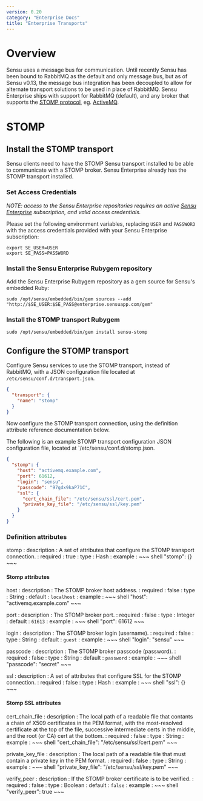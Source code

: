 ```yaml
---
version: 0.20
category: "Enterprise Docs"
title: "Enterprise Transports"
---
```


# Overview

Sensu uses a message bus for communication. Until recently Sensu has been bound to RabbitMQ as the default and only message bus, but as of Sensu v0.13, the message bus integration has been decoupled to allow for alternate transport solutions to be used in place of RabbitMQ. Sensu Enterprise ships with support for RabbitMQ (default), and any broker that supports the [STOMP protocol][stomp], eg. [ActiveMQ][activemq].

# STOMP

## Install the STOMP transport

Sensu clients need to have the STOMP Sensu transport installed to be able to communicate with a STOMP broker. Sensu Enterprise already has the STOMP transport installed.

### Set Access Credentials

_NOTE: access to the Sensu Enterprise repositories requires an active [Sensu Enterprise](http://sensuapp.org/enterprise#pricing) subscription, and valid access credentials._

Please set the following environment variables, replacing `USER` and `PASSWORD` with the access credentials provided with your Sensu Enterprise subscription:

~~~ shell
export SE_USER=USER
export SE_PASS=PASSWORD
~~~

### Install the Sensu Enterprise Rubygem repository

Add the Sensu Enterprise Rubygem repository as a gem source for Sensu's embedded Ruby:

~~~ shell
sudo /opt/sensu/embedded/bin/gem sources --add "http://$SE_USER:$SE_PASS@enterprise.sensuapp.com/gem"
~~~

### Install the STOMP transport Rubygem

~~~ shell
sudo /opt/sensu/embedded/bin/gem install sensu-stomp
~~~

## Configure the STOMP transport

Configure Sensu services to use the STOMP transport, instead of RabbitMQ, with a JSON configuration file located at `/etc/sensu/conf.d/transport.json`.

~~~ json
{
  "transport": {
    "name": "stomp"
  }
}
~~~

Now configure the STOMP transport connection, using the definition attribute reference documentation below.

The following is an example STOMP transport configuration JSON configuration file, located at `/etc/sensu/conf.d/stomp.json.

~~~ json
{
  "stomp": {
    "host": "activemq.example.com",
    "port": 61612,
    "login": "sensu",
    "passcode": "97gdx9kaP71C",
    "ssl": {
      "cert_chain_file": "/etc/sensu/ssl/cert.pem",
      "private_key_file": "/etc/sensu/ssl/key.pem"
    }
  }
}
~~~

### Definition attributes

stomp
: description
  : A set of attributes that configure the STOMP transport connection.
: required
  : true
: type
  : Hash
: example
  : ~~~ shell
    "stomp": {}
    ~~~

#### Stomp attributes

host
: description
  : The STOMP broker host address.
: required
  : false
: type
  : String
: default
  : `localhost`
: example
  : ~~~ shell
    "host": "activemq.example.com"
    ~~~

port
: description
  : The STOMP broker port.
: required
  : false
: type
  : Integer
: default
  : `61613`
: example
  : ~~~ shell
    "port": 61612
    ~~~

login
: description
  : The STOMP broker login (username).
: required
  : false
: type
  : String
: default
  : `guest`
: example
  : ~~~ shell
    "login": "sensu"
    ~~~

passcode
: description
  : The STOMP broker passcode (password).
: required
  : false
: type
  : String
: default
  : `password`
: example
  : ~~~ shell
    "passcode": "secret"
    ~~~

ssl
: description
  : A set of attributes that configure SSL for the STOMP connection.
: required
  : false
: type
  : Hash
: example
  : ~~~ shell
    "ssl": {}
    ~~~

#### Stomp SSL attributes

cert_chain_file
: description
  : The local path of a readable file that contants a chain of X509 certificates in the PEM format, with the most-resolved certificate at the top of the file, successive intermediate certs in the middle, and the root (or CA) cert at the bottom.
: required
  : false
: type
  : String
: example
  : ~~~ shell
    "cert_chain_file": "/etc/sensu/ssl/cert.pem"
    ~~~

private_key_file
: description
  : The local path of a readable file that must contain a private key in the PEM format.
: required
  : false
: type
  : String
: example
  : ~~~ shell
    "private_key_file": "/etc/sensu/ssl/key.pem"
    ~~~

verify_peer
: description
  : If the STOMP broker certificate is to be verified.
: required
  : false
: type
  : Boolean
: default
  : `false`
: example
  : ~~~ shell
    "verify_peer": true
    ~~~

[stomp]: http://stomp.github.io
[activemq]: http://activemq.apache.org
